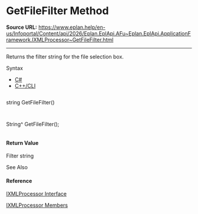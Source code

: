 # GetFileFilter Method

**Source URL:** https://www.eplan.help/en-us/Infoportal/Content/api/2026/Eplan.EplApi.AFu~Eplan.EplApi.ApplicationFramework.IXMLProcessor~GetFileFilter.html

---

Returns the filter string for the file selection box.

Syntax

- [C#](#i-syntax-CS)
- [C++/CLI](#i-syntax-CPP2005)

```
```
string GetFileFilter()
```
```

```
```
String^ GetFileFilter();
```
```

#### Return Value

Filter string



See Also

#### Reference

[IXMLProcessor Interface](Eplan.EplApi.AFu~Eplan.EplApi.ApplicationFramework.IXMLProcessor.html)
  
[IXMLProcessor Members](Eplan.EplApi.AFu~Eplan.EplApi.ApplicationFramework.IXMLProcessor_members.html)